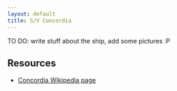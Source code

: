 ```yaml
---
layout: default
title: S/V Concordia
---
```


TO DO: write stuff about the ship, add some pictures :P

## Resources

* [Concordia Wikipedia page](http://en.wikipedia.org/wiki/Concordia_%28ship%29)